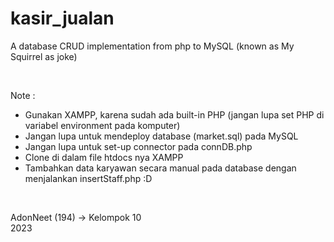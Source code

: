 # kasir_jualan  

A database CRUD implementation from php to MySQL (known as My Squirrel as joke) 

<br>

Note :  
+ Gunakan XAMPP, karena sudah ada built-in PHP (jangan lupa set PHP di variabel environment pada komputer) 
+ Jangan lupa untuk mendeploy database (market.sql) pada MySQL
+ Jangan lupa untuk set-up connector pada connDB.php 
+ Clone di dalam file htdocs nya XAMPP
+ Tambahkan data karyawan secara manual pada database dengan menjalankan insertStaff.php :D

<br>

AdonNeet (194)  -> Kelompok 10  
2023